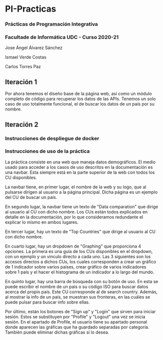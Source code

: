 # PI-Practicas

### Prácticas de Programación Integrativa
### Facultade de Informática UDC - Curso 2020-21

Jose Ángel Álvarez Sánchez

Ismael Verde Costas

Carlos Torres Paz

## Iteración 1

Por ahora tenemos el diseño base de la página web, así como un módulo completo de código para recuperar los datos de las APIs.
Tenemos un solo caso de uso totalmente funcional, el de buscar los datos de un país por su nombre.

## Iteración 2

### Instrucciones de despliegue de docker

### Instrucciones de uso de la práctica

La práctica consiste en una web que maneja datos demográficos. El medio usado para acceder a los casos de uso descritos en la documentación es una navbar. Esta siempre está en la parte superior de la web con todos los CU disponibles. 

La navbar tiene, en primer lugar, el nombre de la web y su logo, que al pulsarse dirigen al usuario a la página principal. Dicha página es un ejemplo del CU de buscar un país. 

En segundo lugar, la navbar tiene un texto de "Data comparation" que dirige al usuario al CU con dicho nombre. Los CUs están todos explicados en detalle en la documentación, por lo que consideramos redundante el explicar lo mismo en ambos lugares.

En tercer lugar, hay un texto de "Top Countries" que dirige al usuario al CU con dicho nombre.

En cuarto lugar, hay un dropdown de "Graphing" que proporciona 4 opciones. La primera es una guía de los CUs disponibles en el dropdown, con un ejemplo y un vinculo directo a cada uno. Las 3 siguientes son los accesos directos a dichos CUs, los cuales corresponden a crear un gráfico de 1 indicador sobre varios países, crear gráfico de varios indicadores sobre 1 país y el hacer el histograma de un indicador a lo largo del mundo.

En quinto lugar, hay una barra de búsqueda con su botón de uso. En esta se puede escribir el nombre de un país o su código ISO para buscar datos acerca del propio país. Este CU corresponde al de search country. Además, al mostrar la info de un país, se muestran sus fronteras, en las cuáles se puede pulsar para buscar info sobre ellas.

Por último, están los botones de "Sign up" y "Login" que sirven para iniciar sesión. Estos se substituyen por "Profile" y "Logout" una vez se inicia sesión. En el apartado de Profile, el usuario tiene su apartado personal donde aparecen las gráficas que ha guardado separadas por categoría. También puede eliminar dichas gráficas si lo desea.
